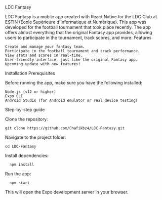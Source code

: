 LDC Fantasy

LDC Fantasy is a mobile app created with React Native for the LDC Club at ESTIN (École Supérieure d'Informatique et Numérique). This app was developed for the football tournament that took place recently. The app offers almost everything that the original Fantasy app provides, allowing users to participate in the tournament, track scores, and more.
Features

    Create and manage your fantasy team.
    Participate in the football tournament and track performance.
    View stats and scores in real-time.
    User-friendly interface, just like the original Fantasy app.
    Upcoming update with new features!

Installation
Prerequisites

Before running the app, make sure you have the following installed:

    Node.js (v12 or higher)
    Expo CLI
    Android Studio (for Android emulator or real device testing)
Step-by-step guide

Clone the repository:

    git clone https://github.com/Chafikbz4/LDC-Fantasy.git

Navigate to the project folder:

    cd LDC-Fantasy

Install dependencies:

      npm install

Run the app:

      npm start

This will open the Expo development server in your browser.
